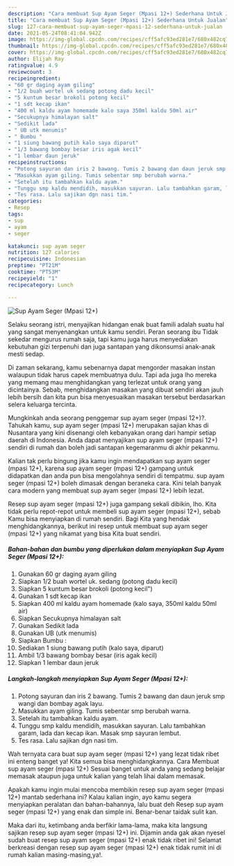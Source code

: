 ```yaml
---
description: "Cara membuat Sup Ayam Seger (Mpasi 12+) Sederhana Untuk Jualan"
title: "Cara membuat Sup Ayam Seger (Mpasi 12+) Sederhana Untuk Jualan"
slug: 127-cara-membuat-sup-ayam-seger-mpasi-12-sederhana-untuk-jualan
date: 2021-05-24T08:41:04.942Z
image: https://img-global.cpcdn.com/recipes/cff5afc93ed281e7/680x482cq70/sup-ayam-seger-mpasi-12-foto-resep-utama.jpg
thumbnail: https://img-global.cpcdn.com/recipes/cff5afc93ed281e7/680x482cq70/sup-ayam-seger-mpasi-12-foto-resep-utama.jpg
cover: https://img-global.cpcdn.com/recipes/cff5afc93ed281e7/680x482cq70/sup-ayam-seger-mpasi-12-foto-resep-utama.jpg
author: Elijah Ray
ratingvalue: 4.9
reviewcount: 3
recipeingredient:
- "60 gr daging ayam giling"
- "1/2 buah wortel uk sedang potong dadu kecil"
- "5 kuntum besar brokoli potong kecil"
- "1 sdt kecap ikan"
- "400 ml kaldu ayam homemade kalo saya 350ml kaldu 50ml air"
- "Secukupnya himalayan salt"
- "Sedikit lada"
- " UB utk menumis"
- " Bumbu "
- "1 siung bawang putih kalo saya diparut"
- "1/3 bawang bombay besar iris agak kecil"
- "1 lembar daun jeruk"
recipeinstructions:
- "Potong sayuran dan iris 2 bawang. Tumis 2 bawang dan daun jeruk smp wangi dan bombay agak layu."
- "Masukkan ayam giling. Tumis sebentar smp berubah warna."
- "Setelah itu tambahkan kaldu ayam."
- "Tunggu smp kaldu mendidih, masukkan sayuran. Lalu tambahkan garam, lada dan kecap ikan. Masak smp sayuran lembut."
- "Tes rasa. Lalu sajikan dgn nasi tim."
categories:
- Resep
tags:
- sup
- ayam
- seger

katakunci: sup ayam seger 
nutrition: 127 calories
recipecuisine: Indonesian
preptime: "PT21M"
cooktime: "PT53M"
recipeyield: "1"
recipecategory: Lunch

---
```



![Sup Ayam Seger (Mpasi 12+)](https://img-global.cpcdn.com/recipes/cff5afc93ed281e7/680x482cq70/sup-ayam-seger-mpasi-12-foto-resep-utama.jpg)

Selaku seorang istri, menyajikan hidangan enak buat famili adalah suatu hal yang sangat menyenangkan untuk kamu sendiri. Peran seorang ibu Tidak sekedar mengurus rumah saja, tapi kamu juga harus menyediakan kebutuhan gizi terpenuhi dan juga santapan yang dikonsumsi anak-anak mesti sedap.

Di zaman  sekarang, kamu sebenarnya dapat mengorder masakan instan walaupun tidak harus capek membuatnya dulu. Tapi ada juga lho mereka yang memang mau menghidangkan yang terlezat untuk orang yang dicintainya. Sebab, menghidangkan masakan yang dibuat sendiri akan jauh lebih bersih dan kita pun bisa menyesuaikan masakan tersebut berdasarkan selera keluarga tercinta. 



Mungkinkah anda seorang penggemar sup ayam seger (mpasi 12+)?. Tahukah kamu, sup ayam seger (mpasi 12+) merupakan sajian khas di Nusantara yang kini disenangi oleh kebanyakan orang dari hampir setiap daerah di Indonesia. Anda dapat menyajikan sup ayam seger (mpasi 12+) sendiri di rumah dan boleh jadi santapan kegemaranmu di akhir pekanmu.

Kalian tak perlu bingung jika kamu ingin mendapatkan sup ayam seger (mpasi 12+), karena sup ayam seger (mpasi 12+) gampang untuk didapatkan dan anda pun bisa mengolahnya sendiri di tempatmu. sup ayam seger (mpasi 12+) boleh dimasak dengan beraneka cara. Kini telah banyak cara modern yang membuat sup ayam seger (mpasi 12+) lebih lezat.

Resep sup ayam seger (mpasi 12+) juga gampang sekali dibikin, lho. Kita tidak perlu repot-repot untuk membeli sup ayam seger (mpasi 12+), sebab Kamu bisa menyiapkan di rumah sendiri. Bagi Kita yang hendak menghidangkannya, berikut ini resep untuk membuat sup ayam seger (mpasi 12+) yang nikamat yang bisa Kita buat sendiri.

<!--inarticleads1-->

##### Bahan-bahan dan bumbu yang diperlukan dalam menyiapkan Sup Ayam Seger (Mpasi 12+):

1. Gunakan 60 gr daging ayam giling
1. Siapkan 1/2 buah wortel uk. sedang (potong dadu kecil)
1. Siapkan 5 kuntum besar brokoli (potong kecil&#34;)
1. Gunakan 1 sdt kecap ikan
1. Siapkan 400 ml kaldu ayam homemade (kalo saya, 350ml kaldu 50ml air)
1. Siapkan Secukupnya himalayan salt
1. Gunakan Sedikit lada
1. Gunakan  UB (utk menumis)
1. Siapkan  Bumbu :
1. Sediakan 1 siung bawang putih (kalo saya, diparut)
1. Ambil 1/3 bawang bombay besar (iris agak kecil)
1. Siapkan 1 lembar daun jeruk




<!--inarticleads2-->

##### Langkah-langkah menyiapkan Sup Ayam Seger (Mpasi 12+):

1. Potong sayuran dan iris 2 bawang. Tumis 2 bawang dan daun jeruk smp wangi dan bombay agak layu.
1. Masukkan ayam giling. Tumis sebentar smp berubah warna.
1. Setelah itu tambahkan kaldu ayam.
1. Tunggu smp kaldu mendidih, masukkan sayuran. Lalu tambahkan garam, lada dan kecap ikan. Masak smp sayuran lembut.
1. Tes rasa. Lalu sajikan dgn nasi tim.




Wah ternyata cara buat sup ayam seger (mpasi 12+) yang lezat tidak ribet ini enteng banget ya! Kita semua bisa menghidangkannya. Cara Membuat sup ayam seger (mpasi 12+) Sesuai banget untuk anda yang sedang belajar memasak ataupun juga untuk kalian yang telah lihai dalam memasak.

Apakah kamu ingin mulai mencoba membikin resep sup ayam seger (mpasi 12+) mantab sederhana ini? Kalau kalian ingin, ayo kamu segera menyiapkan peralatan dan bahan-bahannya, lalu buat deh Resep sup ayam seger (mpasi 12+) yang enak dan simple ini. Benar-benar taidak sulit kan. 

Maka dari itu, ketimbang anda berfikir lama-lama, maka kita langsung sajikan resep sup ayam seger (mpasi 12+) ini. Dijamin anda gak akan nyesel sudah buat resep sup ayam seger (mpasi 12+) enak tidak ribet ini! Selamat berkreasi dengan resep sup ayam seger (mpasi 12+) enak tidak rumit ini di rumah kalian masing-masing,ya!.

